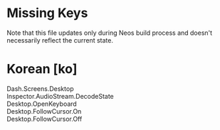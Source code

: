 # Missing Keys
Note that this file updates only during Neos build process and doesn't necessarily reflect the current state.

# Korean [ko]
Dash.Screens.Desktop  
Inspector.AudioStream.DecodeState  
Desktop.OpenKeyboard  
Desktop.FollowCursor.On  
Desktop.FollowCursor.Off  

